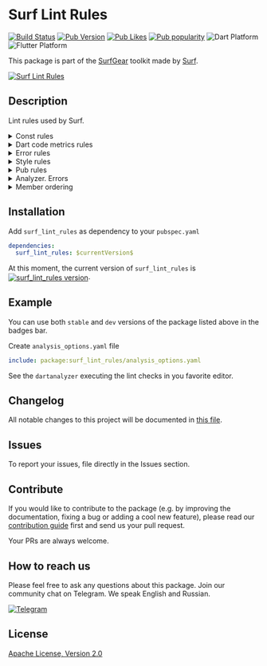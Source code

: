# Surf Lint Rules

[![Build Status](https://shields.io/github/workflow/status/surfstudio/flutter-surf-lint-rules/Analysis?logo=github&logoColor=white)](https://github.com/surfstudio/flutter-surf-lint-rules)
[![Pub Version](https://img.shields.io/pub/v/surf_lint_rules?logo=dart&logoColor=white)](https://pub.dev/packages/surf_lint_rules)
[![Pub Likes](https://badgen.net/pub/likes/surf_lint_rules)](https://pub.dev/packages/surf_lint_rules)
[![Pub popularity](https://badgen.net/pub/popularity/surf_lint_rules)](https://pub.dev/packages/surf_lint_rules/score)
![Dart Platform](https://badgen.net/pub/dart-platform/surf_lint_rules)
![Flutter Platform](https://badgen.net/pub/flutter-platform/surf_lint_rules)

This package is part of the [SurfGear](https://github.com/surfstudio/SurfGear) toolkit made by [Surf](https://surf.ru).

[![Surf Lint Rules](https://i.ibb.co/D7ymVLp/Surf-Lint-Rules.png)](https://github.com/surfstudio/SurfGear)

## Description

Lint rules used by Surf. 

<details><summary>Const rules</summary><br/>
    <ul>
      <li> <a href="https://dart-lang.github.io/linter/lints/prefer_const_constructors.html">prefer_const_constructors</a> </li>
      <li> <a href="https://dart-lang.github.io/linter/lints/prefer_const_constructors_in_immutables.html">prefer_const_constructors_in_immutables</a> </li>
      <li> <a href="https://dart-lang.github.io/linter/lints/prefer_const_declarations.html">prefer_const_declarations</a> </li>
      <li> <a href="https://dart-lang.github.io/linter/lints/prefer_const_literals_to_create_immutables.html">prefer_const_literals_to_create_immutables</a> </li>
      <li> <a href="https://dart-lang.github.io/linter/lints/unnecessary_const.html">unnecessary_const</a> </li>
      <li> <a href="https://dart-lang.github.io/linter/lints/unnecessary_late.html">unnecessary_late</a> </li>
    </ul>
</details>

<details><summary>Dart code metrics rules</summary><br/>
  <ul>
    <li> <a href="https://dartcodemetrics.dev/docs/rules/flutter/always-remove-listener">always-remove-listener</a> </li>
    <li> <a href="https://dartcodemetrics.dev/docs/rules/flutter/avoid-returning-widgets">avoid-returning-widgets</a> </li>
    <li> <a href="https://dartcodemetrics.dev/docs/rules/flutter/avoid-unnecessary-setstate">avoid-unnecessary-setstate</a> </li>
    <li> <a href="https://dartcodemetrics.dev/docs/rules/common/binary-expression-operand-order">binary-expression-operand-order</a> </li>
    <li> <a href="https://dartcodemetrics.dev/docs/rules/common/no-equal-then-else">no-equal-then-else</a> </li>
    <li> <a href="https://dartcodemetrics.dev/docs/rules/common/prefer-trailing-comma">prefer-trailing-comma</a> </li>
    <li> <a href="https://dartcodemetrics.dev/docs/rules/common/avoid-passing-async-when-sync-expected">avoid-passing-async-when-sync-expected</a> </li>
    <li> <a href="https://dartcodemetrics.dev/docs/rules/common/prefer-moving-to-variable">prefer-moving-to-variable</a> </li>
    <li> <a href="https://dartcodemetrics.dev/docs/rules/common/format-comment">format-comment</a> </li>
    <li> <a href="https://dartcodemetrics.dev/docs/rules/common/prefer-async-await">prefer-async-await</a> </li>
    <li> <a href="https://dartcodemetrics.dev/docs/rules/common/avoid-missing-enum-constant-in-map">avoid-missing-enum-constant-in-map</a> </li>
    <li> <a href="https://dartcodemetrics.dev/docs/rules/common/prefer-match-file-name">prefer-match-file-name</a> </li>
    <li> <a href="https://dartcodemetrics.dev/docs/rules/common/avoid-throw-in-catch-block">avoid-throw-in-catch-block</a>  </li>
    <li> <a href="https://dartcodemetrics.dev/docs/rules/common/avoid-unused-parameters">avoid-unused-parameters</a> </li>
  </ul>
</details>

<details><summary>Error rules</summary><br/>
    <ul>
      <li> <a href="https://dart-lang.github.io/linter/lints/always_use_package_imports.html">always_use_package_imports</a> </li>
      <li> <a href="https://dart-lang.github.io/linter/lints/avoid_dynamic_calls.html">avoid_dynamic_calls</a> </li>
      <li> <a href="https://dart-lang.github.io/linter/lints/avoid_empty_else.html">avoid_empty_else</a> </li>
      <li> <a href="https://dart-lang.github.io/linter/lints/avoid_print.html">avoid_print</a> </li>
      <li> <a href="https://dart-lang.github.io/linter/lints/avoid_relative_lib_imports.html">avoid_relative_lib_imports</a> </li>
      <li> <a href="https://dart-lang.github.io/linter/lints/avoid_returning_null_for_future.html">avoid_returning_null_for_future</a> </li>
      <li> <a href="https://dart-lang.github.io/linter/lints/avoid_slow_async_io.html">avoid_slow_async_io</a> </li>
      <li> <a href="https://dart-lang.github.io/linter/lints/avoid_type_to_string.html">avoid_type_to_string</a> </li>
      <li> <a href="https://dart-lang.github.io/linter/lints/avoid_types_as_parameter_names.html">avoid_types_as_parameter_names</a> </li>
      <li> <a href="https://dart-lang.github.io/linter/lints/avoid_web_libraries_in_flutter.html">avoid_web_libraries_in_flutter</a> </li>
      <li> <a href="https://dart-lang.github.io/linter/lints/cancel_subscriptions.html">cancel_subscriptions</a> </li>
      <li> <a href="https://dart-lang.github.io/linter/lints/close_sinks.html">close_sinks</a> </li>
      <li> <a href="https://dart-lang.github.io/linter/lints/comment_references.html">comment_references</a> </li>
      <li> <a href="https://dart-lang.github.io/linter/lints/control_flow_in_finally.html">control_flow_in_finally</a> </li>
      <li> <a href="https://dart-lang.github.io/linter/lints/empty_statements.html">empty_statements</a> </li>
      <li> <a href="https://dart-lang.github.io/linter/lints/hash_and_equals.html">hash_and_equals</a> </li>
      <li> <a href="https://dart-lang.github.io/linter/lints/iterable_contains_unrelated_type.html">iterable_contains_unrelated_type</a> </li>
      <li> <a href="https://dart-lang.github.io/linter/lints/list_remove_unrelated_type.html">list_remove_unrelated_type</a> </li>
      <li> <a href="https://dart-lang.github.io/linter/lints/literal_only_boolean_expressions.html">literal_only_boolean_expressions</a> </li>
      <li> <a href="https://dart-lang.github.io/linter/lints/no_adjacent_strings_in_list.html">no_adjacent_strings_in_list</a> </li>
      <li> <a href="https://dart-lang.github.io/linter/lints/no_duplicate_case_values.html">no_duplicate_case_values</a> </li>
      <li> <a href="https://dart-lang.github.io/linter/lints/no_logic_in_create_state.html">no_logic_in_create_state</a> </li>
      <li> <a href="https://dart-lang.github.io/linter/lints/prefer_void_to_null.html">prefer_void_to_null</a> </li>
      <li> <a href="https://dart-lang.github.io/linter/lints/test_types_in_equals.html">test_types_in_equals</a> </li>
      <li> <a href="https://dart-lang.github.io/linter/lints/throw_in_finally.html">throw_in_finally</a> </li>
      <li> <a href="https://dart-lang.github.io/linter/lints/unnecessary_statements.html">unnecessary_statements</a> </li>
      <li> <a href="https://dart-lang.github.io/linter/lints/unrelated_type_equality_checks.html">unrelated_type_equality_checks</a> </li>
      <li> <a href="https://dart-lang.github.io/linter/lints/unsafe_html.html">unsafe_html</a> </li>
      <li> <a href="https://dart-lang.github.io/linter/lints/use_build_context_synchronously.html">use_build_context_synchronously</a> </li>
      <li> <a href="https://dart-lang.github.io/linter/lints/use_key_in_widget_constructors.html">use_key_in_widget_constructors</a> </li>
      <li> <a href="https://dart-lang.github.io/linter/lints/valid_regexps.html">valid_regexps</a>  </li>
    </ul>
</details>


<details><summary>Style rules</summary><br/>
    <ul>
      <li> <a href="https://dart-lang.github.io/linter/lints/always_declare_return_types.html">always_declare_return_types</a> </li>
      <li> <a href="https://dart-lang.github.io/linter/lints/always_put_required_named_parameters_first.html">always_put_required_named_parameters_first</a> </li>
      <li> <a href="https://dart-lang.github.io/linter/lints/always_require_non_null_named_parameters.html">always_require_non_null_named_parameters</a> </li>
      <li> <a href="https://dart-lang.github.io/linter/lints/annotate_overrides.html">annotate_overrides</a> </li>
      <li> <a href="https://dart-lang.github.io/linter/lints/avoid_annotating_with_dynamic.html">avoid_annotating_with_dynamic</a> </li>
      <li> <a href="https://dart-lang.github.io/linter/lints/avoid_bool_literals_in_conditional_expressions.html">avoid_bool_literals_in_conditional_expressions</a> </li>
      <li> <a href="https://dart-lang.github.io/linter/lints/avoid_catches_without_on_clauses.html">avoid_catches_without_on_clauses</a> </li>
      <li> <a href="https://dart-lang.github.io/linter/lints/avoid_catching_errors.html">avoid_catching_errors</a> </li>
      <li> <a href="https://dart-lang.github.io/linter/lints/avoid_equals_and_hash_code_on_mutable_classes.html">avoid_equals_and_hash_code_on_mutable_classes </a> </li>
      <li> <a href="https://dart-lang.github.io/linter/lints/avoid_escaping_inner_quotes.html">avoid_escaping_inner_quotes</a> </li>
      <li> <a href="https://dart-lang.github.io/linter/lints/avoid_field_initializers_in_const_classes.html">avoid_field_initializers_in_const_classes</a> </li>
      <li> <a href="https://dart-lang.github.io/linter/lints/avoid_function_literals_in_foreach_calls.html">avoid_function_literals_in_foreach_calls</a> </li>
      <li> <a href="https://dart-lang.github.io/linter/lints/avoid_implementing_value_types.html">avoid_implementing_value_types</a> </li>
      <li> <a href="https://dart-lang.github.io/linter/lints/avoid_init_to_null.html">avoid_init_to_null</a> </li>
      <li> <a href="https://dart-lang.github.io/linter/lints/avoid_js_rounded_ints.html">avoid_js_rounded_ints</a> </li>
      <li> <a href="https://dart-lang.github.io/linter/lints/avoid_multiple_declarations_per_line.html">avoid_multiple_declarations_per_line</a> </li>
      <li> <a href="https://dart-lang.github.io/linter/lints/avoid_null_checks_in_equality_operators.html">avoid_null_checks_in_equality_operators</a> </li>
      <li> <a href="https://dart-lang.github.io/linter/lints/avoid_positional_boolean_parameters.html">avoid_positional_boolean_parameters</a> </li>
      <li> <a href="https://dart-lang.github.io/linter/lints/avoid_private_typedef_functions.html">avoid_private_typedef_functions</a> </li>
      <li> <a href="https://dart-lang.github.io/linter/lints/avoid_redundant_argument_values.html">avoid_redundant_argument_values</a> </li>
      <li> <a href="https://dart-lang.github.io/linter/lints/avoid_renaming_method_parameters.html">avoid_renaming_method_parameters</a> </li>
      <li> <a href="https://dart-lang.github.io/linter/lints/avoid_return_types_on_setters.html">avoid_return_types_on_setters</a> </li>
      <li> <a href="https://dart-lang.github.io/linter/lints/avoid_returning_null.html">avoid_returning_null</a> </li>
      <li> <a href="https://dart-lang.github.io/linter/lints/avoid_returning_null_for_void.html">avoid_returning_null_for_void</a> </li>
      <li> <a href="https://dart-lang.github.io/linter/lints/avoid_returning_this.html">avoid_returning_this</a> </li>
      <li> <a href="https://dart-lang.github.io/linter/lints/avoid_setters_without_getters.html">avoid_setters_without_getters</a> </li>
      <li> <a href="https://dart-lang.github.io/linter/lints/avoid_shadowing_type_parameters.html">avoid_shadowing_type_parameters</a> </li>
      <li> <a href="https://dart-lang.github.io/linter/lints/avoid_single_cascade_in_expression_statements.html">avoid_single_cascade_in_expression_statements</a> </li>
      <li> <a href="https://dart-lang.github.io/linter/lints/avoid_types_on_closure_parameters.html">avoid_types_on_closure_parameters</a> </li>
      <li> <a href="https://dart-lang.github.io/linter/lints/avoid_unnecessary_containers.html">avoid_unnecessary_containers</a> </li>
      <li> <a href="https://dart-lang.github.io/linter/lints/avoid_unused_constructor_parameters.html">avoid_unused_constructor_parameters</a> </li>
      <li> <a href="https://dart-lang.github.io/linter/lints/avoid_void_async.html">avoid_void_async</a> </li>
      <li> <a href="https://dart-lang.github.io/linter/lints/await_only_futures">await_only_futures</a> </li>
      <li> <a href="https://dart-lang.github.io/linter/lints/camel_case_extensions">camel_case_extensions</a> </li>
      <li> <a href="https://dart-lang.github.io/linter/lints/camel_case_types">camel_case_types</a> </li>
      <li> <a href="https://dart-lang.github.io/linter/lints/cascade_invocations">cascade_invocations</a> </li>
      <li> <a href="https://dart-lang.github.io/linter/lints/constant_identifier_names">constant_identifier_names</a> </li>
      <li> <a href="https://dart-lang.github.io/linter/lints/curly_braces_in_flow_control_structures">curly_braces_in_flow_control_structures</a> </li>
      <li> <a href="https://dart-lang.github.io/linter/lints/deprecated_consistency">deprecated_consistency</a> </li>
      <li> <a href="https://dart-lang.github.io/linter/lints/directives_ordering">directives_ordering</a> </li>
      <li> <a href="https://dart-lang.github.io/linter/lints/do_not_use_environment">do_not_use_environment</a> </li>
      <li> <a href="https://dart-lang.github.io/linter/lints/empty_catches">empty_catches</a> </li>
      <li> <a href="https://dart-lang.github.io/linter/lints/empty_constructor_bodies">empty_constructor_bodies</a> </li>
      <li> <a href="https://dart-lang.github.io/linter/lints/exhaustive_cases">exhaustive_cases</a> </li>
      <li> <a href="https://dart-lang.github.io/linter/lints/file_names">file_names</a> </li>
      <li> <a href="https://dart-lang.github.io/linter/lints/implementation_imports">implementation_imports</a> </li>
      <li> <a href="https://dart-lang.github.io/linter/lints/leading_newlines_in_multiline_strings">leading_newlines_in_multiline_strings</a> </li>
      <li> <a href="https://dart-lang.github.io/linter/lints/library_names">library_names</a> </li>
      <li> <a href="https://dart-lang.github.io/linter/lints/library_prefixes">library_prefixes</a> </li>
      <li> <a href="https://dart-lang.github.io/linter/lints/missing_whitespace_between_adjacent_strings">missing_whitespace_between_adjacent_strings</a> </li>
      <li> <a href="https://dart-lang.github.io/linter/lints/no_runtimeType_toString">no_runtimeType_toString</a> </li>
      <li> <a href="https://dart-lang.github.io/linter/lints/non_constant_identifier_names">non_constant_identifier_names</a> </li>
      <li> <a href="https://dart-lang.github.io/linter/lints/null_closures">null_closures</a> </li>
      <li> <a href="https://dart-lang.github.io/linter/lints/omit_local_variable_types">omit_local_variable_types</a> </li>
      <li> <a href="https://dart-lang.github.io/linter/lints/one_member_abstracts">one_member_abstracts</a> </li>
      <li> <a href="https://dart-lang.github.io/linter/lints/only_throw_errors">only_throw_errors</a> </li>
      <li> <a href="https://dart-lang.github.io/linter/lints/overridden_fields">overridden_fields</a> </li>
      <li> <a href="https://dart-lang.github.io/linter/lints/package_api_docs">package_api_docs</a> </li>
      <li> <a href="https://dart-lang.github.io/linter/lints/parameter_assignments">parameter_assignments</a> </li>
      <li> <a href="https://dart-lang.github.io/linter/lints/prefer_adjacent_string_concatenation">prefer_adjacent_string_concatenation</a> </li>
      <li> <a href="https://dart-lang.github.io/linter/lints/prefer_asserts_in_initializer_lists">prefer_asserts_in_initializer_lists</a> </li>
      <li> <a href="https://dart-lang.github.io/linter/lints/prefer_collection_literals">prefer_collection_literals</a> </li>
      <li> <a href="https://dart-lang.github.io/linter/lints/prefer_conditional_assignment">prefer_conditional_assignment</a> </li>
      <li> <a href="https://dart-lang.github.io/linter/lints/prefer_constructors_over_static_methods">prefer_constructors_over_static_methods</a> </li>
      <li> <a href="https://dart-lang.github.io/linter/lints/prefer_contains">prefer_contains</a> </li>
      <li> <a href="https://dart-lang.github.io/linter/lints/prefer_equal_for_default_values">prefer_equal_for_default_values</a> </li>
      <li> <a href="https://dart-lang.github.io/linter/lints/prefer_final_fields">prefer_final_fields</a> </li>
      <li> <a href="https://dart-lang.github.io/linter/lints/prefer_final_in_for_each">prefer_final_in_for_each</a> </li>
      <li> <a href="https://dart-lang.github.io/linter/lints/prefer_final_locals">prefer_final_locals</a> </li>
      <li> <a href="https://dart-lang.github.io/linter/lints/prefer_for_elements_to_map_fromIterable">prefer_for_elements_to_map_fromIterable</a> </li>
      <li> <a href="https://dart-lang.github.io/linter/lints/prefer_function_declarations_over_variables">prefer_function_declarations_over_variables</a> </li>
      <li> <a href="https://dart-lang.github.io/linter/lints/prefer_generic_function_type_aliases">prefer_generic_function_type_aliases</a> </li>
      <li> <a href="https://dart-lang.github.io/linter/lints/prefer_if_elements_to_conditional_expressions">prefer_if_elements_to_conditional_expressions</a> </li>
      <li> <a href="https://dart-lang.github.io/linter/lints/prefer_if_null_operators">prefer_if_null_operators</a> </li>
      <li> <a href="https://dart-lang.github.io/linter/lints/prefer_initializing_formals">prefer_initializing_formals</a> </li>
      <li> <a href="https://dart-lang.github.io/linter/lints/prefer_inlined_adds">prefer_inlined_adds</a> </li>
      <li> <a href="https://dart-lang.github.io/linter/lints/prefer_interpolation_to_compose_strings">prefer_interpolation_to_compose_strings</a> </li>
      <li> <a href="https://dart-lang.github.io/linter/lints/prefer_is_empty">prefer_is_empty</a> </li>
      <li> <a href="https://dart-lang.github.io/linter/lints/prefer_is_not_empty">prefer_is_not_empty</a> </li>
      <li> <a href="https://dart-lang.github.io/linter/lints/prefer_is_not_operator">prefer_is_not_operator</a> </li>
      <li> <a href="https://dart-lang.github.io/linter/lints/prefer_iterable_whereType">prefer_iterable_whereType</a> </li>
      <li> <a href="https://dart-lang.github.io/linter/lints/prefer_mixin">prefer_mixin</a> </li>
      <li> <a href="https://dart-lang.github.io/linter/lints/prefer_null_aware_operators">prefer_null_aware_operators</a> </li>
      <li> <a href="https://dart-lang.github.io/linter/lints/prefer_single_quotes">prefer_single_quotes</a> </li>
      <li> <a href="https://dart-lang.github.io/linter/lints/prefer_spread_collections">prefer_spread_collections</a> </li>
      <li> <a href="https://dart-lang.github.io/linter/lints/prefer_typing_uninitialized_variables">prefer_typing_uninitialized_variables</a> </li>
      <li> <a href="https://dart-lang.github.io/linter/lints/provide_deprecation_message">provide_deprecation_message</a> </li>
      <li> <a href="https://dart-lang.github.io/linter/lints/public_member_api_docs">public_member_api_docs</a> (set to false) </li>
      <li> <a href="https://dart-lang.github.io/linter/lints/recursive_getters">recursive_getters</a> </li>
      <li> <a href="https://dart-lang.github.io/linter/lints/sized_box_for_whitespace">sized_box_for_whitespace</a> </li>
      <li> <a href="https://dart-lang.github.io/linter/lints/slash_for_doc_comments </li>
      <li> <a href="https://dart-lang.github.io/linter/lints/sort_child_properties_last">sort_child_properties_last</a> (set to false)</li>
      <li> <a href="https://dart-lang.github.io/linter/lints/sort_constructors_first">sort_constructors_first</a> (set to false) </li>
      <li> <a href="https://dart-lang.github.io/linter/lints/sort_unnamed_constructors_first">sort_unnamed_constructors_first</a> (set to false) </li>
      <li> <a href="https://dart-lang.github.io/linter/lints/type_annotate_public_apis">type_annotate_public_apis</a> </li>
      <li> <a href="https://dart-lang.github.io/linter/lints/type_init_formals">type_init_formals</a> </li>
      <li> <a href="https://dart-lang.github.io/linter/lints/unawaited_futures">unawaited_futures</a> </li>
      <li> <a href="https://dart-lang.github.io/linter/lints/unnecessary_await_in_return">unnecessary_await_in_return</a> </li>
      <li> <a href="https://dart-lang.github.io/linter/lints/unnecessary_brace_in_string_interps">unnecessary_brace_in_string_interps</a> </li>
      <li> <a href="https://dart-lang.github.io/linter/lints/unnecessary_getters_setters">unnecessary_getters_setters</a> </li>
      <li> <a href="https://dart-lang.github.io/linter/lints/unnecessary_lambdas">unnecessary_lambdas</a> </li>
      <li> <a href="https://dart-lang.github.io/linter/lints/unnecessary_new">unnecessary_new</a> </li>
      <li> <a href="https://dart-lang.github.io/linter/lints/unnecessary_null_aware_assignments">unnecessary_null_aware_assignments</a> </li>
      <li> <a href="https://dart-lang.github.io/linter/lints/unnecessary_null_checks">unnecessary_null_checks</a> </li>
      <li> <a href="https://dart-lang.github.io/linter/lints/unnecessary_null_in_if_null_operators">unnecessary_null_in_if_null_operators</a> </li>
      <li> <a href="https://dart-lang.github.io/linter/lints/unnecessary_nullable_for_final_variable_declarations">unnecessary_nullable_for_final_variable_declarations</a> </li>
      <li> <a href="https://dart-lang.github.io/linter/lints/unnecessary_overrides">unnecessary_overrides</a> </li>
      <li> <a href="https://dart-lang.github.io/linter/lints/unnecessary_parenthesis">unnecessary_parenthesis</a> </li>
      <li> <a href="https://dart-lang.github.io/linter/lints/unnecessary_raw_strings">unnecessary_raw_strings</a> </li>
      <li> <a href="https://dart-lang.github.io/linter/lints/unnecessary_string_escapes">unnecessary_string_escapes</a> </li>
      <li> <a href="https://dart-lang.github.io/linter/lints/unnecessary_string_interpolations">unnecessary_string_interpolations</a> </li>
      <li> <a href="https://dart-lang.github.io/linter/lints/unnecessary_this">unnecessary_this</a> </li>
      <li> <a href="https://dart-lang.github.io/linter/lints/use_full_hex_values_for_flutter_colors">use_full_hex_values_for_flutter_colors</a> </li>
      <li> <a href="https://dart-lang.github.io/linter/lints/use_function_type_syntax_for_parameters">use_function_type_syntax_for_parameters</a> </li>
      <li> <a href="https://dart-lang.github.io/linter/lints/use_if_null_to_convert_nulls_to_bools">use_if_null_to_convert_nulls_to_bools</a> </li>
      <li> <a href="https://dart-lang.github.io/linter/lints/use_is_even_rather_than_modulo">use_is_even_rather_than_modulo</a> </li>
      <li> <a href="https://dart-lang.github.io/linter/lints/use_late_for_private_fields_and_variables">use_late_for_private_fields_and_variables</a> </li>
      <li> <a href="https://dart-lang.github.io/linter/lints/use_named_constants">use_named_constants</a> </li>
      <li> <a href="https://dart-lang.github.io/linter/lints/use_raw_strings">use_raw_strings</a> </li>
      <li> <a href="https://dart-lang.github.io/linter/lints/use_rethrow_when_possible">use_rethrow_when_possible</a> </li>
      <li> <a href="https://dart-lang.github.io/linter/lints/use_setters_to_change_properties">use_setters_to_change_properties</a> </li>
      <li> <a href="https://dart-lang.github.io/linter/lints/use_string_buffers">use_string_buffers</a> </li>
      <li> <a href="https://dart-lang.github.io/linter/lints/use_to_and_as_if_applicable">use_to_and_as_if_applicable</a> </li>
      <li> <a href="https://dart-lang.github.io/linter/lints/void_checks">void_checks</a> </li>
      <li> <a href="https://dart-lang.github.io/linter/lints/lines_longer_than_80_chars">lines_longer_than_80_chars</a>  (set to false)</li>
      <li> <a href="https://dart-lang.github.io/linter/lints/flutter_style_todos">flutter_style_todos</a> </li>
      <li> <a href="https://dart-lang.github.io/linter/lints/conditional_uri_does_not_exist">conditional_uri_does_not_exist</a> </li>
      <li> <a href="https://dart-lang.github.io/linter/lints/no_leading_underscores_for_library_prefixes">no_leading_underscores_for_library_prefixes</a> </li>
      <li> <a href="https://dart-lang.github.io/linter/lints/no_leading_underscores_for_local_identifiers">no_leading_underscores_for_local_identifiers</a> </li>
      <li> <a href="https://dart-lang.github.io/linter/lints/secure_pubspec_urls">secure_pubspec_urls</a> </li>
      <li> <a href="https://dart-lang.github.io/linter/lints/sized_box_shrink_expand">sized_box_shrink_expand</a> </li>
      <li> <a href="https://dart-lang.github.io/linter/lints/use_decorated_box">use_decorated_box</a> </li>
      <li> <a href="https://dart-lang.github.io/linter/lints/use_colored_box">use_colored_box</a> </li>
      </ul>
</details>

<details><summary>Pub rules</summary><br/>
    <ul>
      <li> <a href="https://dart-lang.github.io/linter/lints/package_names.html">package_names</a> </li>
      <li> <a href="https://dart-lang.github.io/linter/lints/sort_pub_dependencies.html">sort_pub_dependencies</a> </li>
    </ul>
</details>

<details><summary>Analyzer. Errors</summary><br/>
    <ul>
      <li> <a href="https://dart-lang.github.io/linter/lints/always_use_package_imports">always_use_package_imports</a> </li>
      <li> <a href="https://dart-lang.github.io/linter/lints/avoid_dynamic_calls">avoid_dynamic_calls</a>  </li>
      <li> <a href="https://dart-lang.github.io/linter/lints/avoid_empty_else">avoid_empty_else</a> </li>
      <li> <a href="https://dart-lang.github.io/linter/lints/avoid_print">avoid_print</a> </li>
      <li> <a href="https://dart-lang.github.io/linter/lints/avoid_relative_lib_imports">avoid_relative_lib_imports</a> </li>
      <li> <a href="https://dart-lang.github.io/linter/lints/avoid_returning_null_for_future">avoid_returning_null_for_future</a> </li>
      <li> <a href="https://dart-lang.github.io/linter/lints/avoid_slow_async_io">avoid_slow_async_io</a> </li>
      <li> <a href="https://dart-lang.github.io/linter/lints/avoid_type_to_string">avoid_type_to_string</a> </li>
      <li> <a href="https://dart-lang.github.io/linter/lints/avoid_types_as_parameter_names">avoid_types_as_parameter_names</a> </li>
      <li> <a href="https://dart-lang.github.io/linter/lints/avoid_web_libraries_in_flutter">avoid_web_libraries_in_flutter</a> </li>
      <li> <a href="https://dart-lang.github.io/linter/lints/cancel_subscriptions">cancel_subscriptions</a> </li>
      <li> <a href="https://dart-lang.github.io/linter/lints/close_sinks">close_sinks</a> </li>
      <li> <a href="https://dart-lang.github.io/linter/lints/comment_references">comment_references</a> </li>
      <li> <a href="https://dart-lang.github.io/linter/lints/control_flow_in_finally">control_flow_in_finally</a> </li>
      <li> <a href="https://dart-lang.github.io/linter/lints/empty_statements">empty_statements</a> </li>
      <li> <a href="https://dart-lang.github.io/linter/lints/hash_and_equals">hash_and_equals</a> </li>
      <li> <a href="https://dart-lang.github.io/linter/lints/iterable_contains_unrelated_type">iterable_contains_unrelated_type</a> </li>
      <li> <a href="https://dart-lang.github.io/linter/lints/list_remove_unrelated_type">list_remove_unrelated_type</a> </li>
      <li> <a href="https://dart-lang.github.io/linter/lints/literal_only_boolean_expressions">literal_only_boolean_expressions</a> </li>
      <li> <a href="https://dart-lang.github.io/linter/lints/no_adjacent_strings_in_list">no_adjacent_strings_in_list</a> </li>
      <li> <a href="https://dart-lang.github.io/linter/lints/no_duplicate_case_values">no_duplicate_case_values</a> </li>
      <li> <a href="https://dart-lang.github.io/linter/lints/no_logic_in_create_state">no_logic_in_create_state</a> </li>
      <li> <a href="https://dart-lang.github.io/linter/lints/prefer_void_to_null">prefer_void_to_null</a> </li>
      <li> <a href="https://dart-lang.github.io/linter/lints/test_types_in_equals">test_types_in_equals</a> </li>
      <li> <a href="https://dart-lang.github.io/linter/lints/throw_in_finally">throw_in_finally</a> </li>
      <li> <a href="https://dart-lang.github.io/linter/lints/unnecessary_statements">unnecessary_statements</a> </li>
      <li> <a href="https://dart-lang.github.io/linter/lints/unrelated_type_equality_checks">unrelated_type_equality_checks</a> </li>
      <li> <a href="https://dart-lang.github.io/linter/lints/unsafe_html">unsafe_html</a> </li>
      <li> <a href="https://dart-lang.github.io/linter/lints/use_build_context_synchronously">use_build_context_synchronously</a> </li>
      <li> <a href="https://dart-lang.github.io/linter/lints/use_key_in_widget_constructors">use_key_in_widget_constructors</a> </li>
      <li> <a href="https://dart-lang.github.io/linter/lints/valid_regexps">valid_regexps</a> </li>
    </ul>
</details>

<details><summary>Member ordering</summary><br/>
    <ul>
      <li>public-static-const-fields</li>
      <li>private-static-const-fields</li>
      <li>public-static-final-fields</li>
      <li>private-static-final-fields</li>
      <li>public-static-fields</li>
      <li>private-static-fields</li>
      <li>public-final-fields</li>
      <li>private-final-fields</li>
      <li>public-fields</li>
      <li>public-getters-setters</li>
      <li>private-fields</li>
      <li>private-getters-setters</li>
      <li>constructors</li>
      <li>named-constructors</li>
      <li>factory-constructors</li>
      <li>overridden-methods</li>
      <li>public-static-methods</li>
      <li>public-methods</li>
      <li>protected-methods</li>
      <li>private-static-methods</li>
      <li>private-methods</li>
    </ul>
</details>


## Installation

Add `surf_lint_rules` as dependency to your `pubspec.yaml`

```yaml
dependencies:
  surf_lint_rules: $currentVersion$
```

<p>At this moment, the current version of <code>surf_lint_rules</code> is <a href="https://pub.dev/packages/surf_lint_rules"><img style="vertical-align:middle;" src="https://img.shields.io/pub/v/surf_lint_rules.svg" alt="surf_lint_rules version"></a>.</p>

## Example

You can use both `stable` and `dev` versions of the package listed above in the badges bar.

Create `analysis_options.yaml` file

```yaml
include: package:surf_lint_rules/analysis_options.yaml
```

See the `dartanalyzer` executing the lint checks in you favorite editor.

## Changelog

All notable changes to this project will be documented in [this file](./CHANGELOG.md).

## Issues

To report your issues, file directly in the Issues section.

## Contribute

If you would like to contribute to the package (e.g. by improving the documentation, fixing a bug or adding a cool new feature), please read our [contribution guide](./CONTRIBUTING.md) first and send us your pull request.

Your PRs are always welcome.

## How to reach us

Please feel free to ask any questions about this package. Join our community chat on Telegram. We speak English and Russian.

[![Telegram](https://img.shields.io/badge/chat-on%20Telegram-blue.svg)](https://t.me/SurfGear)

## License

[Apache License, Version 2.0](https://www.apache.org/licenses/LICENSE-2.0)
